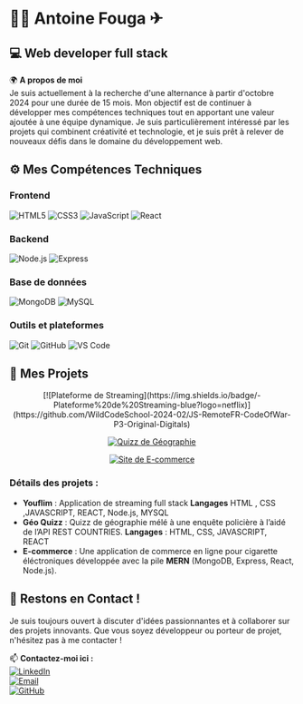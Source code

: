# 👨‍💻 Antoine Fouga ✈ 

## 💻 Web developer full stack 

🌍 **A propos de moi**  
Je suis actuellement à la recherche d'une alternance à partir d'octobre 2024 pour une durée de 15 mois. Mon objectif est de continuer à développer mes compétences techniques tout en apportant une valeur ajoutée à une équipe dynamique. Je suis particulièrement intéressé par les projets qui combinent créativité et technologie, et je suis prêt à relever de nouveaux défis dans le domaine du développement web.

## ⚙️ Mes Compétences Techniques
### **Frontend**
![HTML5](https://img.shields.io/badge/-HTML5-E34F26?logo=html5&logoColor=white&style=flat)
![CSS3](https://img.shields.io/badge/-CSS3-1572B6?logo=css3&logoColor=white&style=flat)
![JavaScript](https://img.shields.io/badge/-JavaScript-F7DF1E?logo=javascript&logoColor=black&style=flat)
![React](https://img.shields.io/badge/-React-61DAFB?logo=react&logoColor=black&style=flat)

### **Backend**
![Node.js](https://img.shields.io/badge/-Node.js-339933?logo=node.js&logoColor=white&style=flat)
![Express](https://img.shields.io/badge/-Express-000000?logo=express&logoColor=white&style=flat)

### **Base de données**
![MongoDB](https://img.shields.io/badge/-MongoDB-47A248?logo=mongodb&logoColor=white&style=flat)
![MySQL](https://img.shields.io/badge/-MySQL-4479A1?logo=mysql&logoColor=white&style=flat)

### **Outils et plateformes**
![Git](https://img.shields.io/badge/-Git-F05032?logo=git&logoColor=white&style=flat)
![GitHub](https://img.shields.io/badge/-GitHub-181717?logo=github&logoColor=white&style=flat)
![VS Code](https://img.shields.io/badge/-VS_Code-007ACC?logo=visual-studio-code&logoColor=white&style=flat)

## 🚀 Mes Projets

<div align="center">
  [![Plateforme de Streaming](https://img.shields.io/badge/-Plateforme%20de%20Streaming-blue?logo=netflix)](https://github.com/WildCodeSchool-2024-02/JS-RemoteFR-CodeOfWar-P3-Original-Digitals)
  
  [![Quizz de Géographie](https://img.shields.io/badge/-Quizz%20de%20G%C3%A9ographie-orange?logo=globe&logoColor=white)](https://github.com/WildCodeSchool-2024-02/JS-RemoteFR-CodeOfWar-P2-ReplitAfterMe)
  
  [![Site de E-commerce](https://img.shields.io/badge/-Site%20de%20E--commerce-green?logo=shopping-cart&logoColor=white)](https://github.com/antoinefouga/e-com)
</div>

### Détails des projets :
- **Youflim** : Application de streaming full stack **Langages**  HTML , CSS ,JAVASCRIPT, REACT, Node.js, MYSQL
- **Géo Quizz** : Quizz de géographie mélé à une enquête policière à l’aidé de l’API REST COUNTRIES. **Langages** : HTML, CSS, JAVASCRIPT, REACT
- **E-commerce** : Une application de commerce en ligne pour cigarette éléctroniques développée avec la pile **MERN** (MongoDB, Express, React, Node.js).

## 🤝 Restons en Contact !
Je suis toujours ouvert à discuter d'idées passionnantes et à collaborer sur des projets innovants. Que vous soyez développeur ou porteur de projet, n'hésitez pas à me contacter !

📫 **Contactez-moi ici :**  
[![LinkedIn](https://img.shields.io/badge/-LinkedIn-0A66C2?logo=linkedin&logoColor=white&style=flat)](https://www.linkedin.com/in/antoine-fouga/)  
[![Email](https://img.shields.io/badge/-Email-D14836?logo=gmail&logoColor=white&style=flat)](antoinfouga@orange.fr)  
[![GitHub](https://img.shields.io/badge/-GitHub-181717?logo=github&logoColor=white&style=flat)](https://github.com/antoinefouga)  
